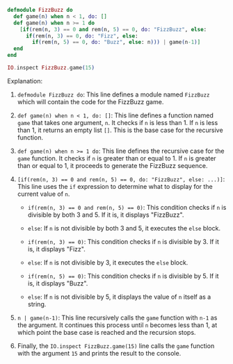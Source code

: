 ```elixir
defmodule FizzBuzz do
  def game(n) when n < 1, do: []
  def game(n) when n >= 1 do
    [if(rem(n, 3) == 0 and rem(n, 5) == 0, do: "FizzBuzz", else:
      if(rem(n, 3) == 0, do: "Fizz", else:
        if(rem(n, 5) == 0, do: "Buzz", else: n))) | game(n-1)]
  end
end

IO.inspect FizzBuzz.game(15)
```

Explanation:

1. `defmodule FizzBuzz do`: This line defines a module named `FizzBuzz` which will contain the code for the FizzBuzz game.

2. `def game(n) when n < 1, do: []`: This line defines a function named `game` that takes one argument, `n`. It checks if `n` is less than 1. If `n` is less than 1, it returns an empty list `[]`. This is the base case for the recursive function.

3. `def game(n) when n >= 1 do`: This line defines the recursive case for the `game` function. It checks if `n` is greater than or equal to 1. If `n` is greater than or equal to 1, it proceeds to generate the FizzBuzz sequence.

4. `[if(rem(n, 3) == 0 and rem(n, 5) == 0, do: "FizzBuzz", else: ...)]`: This line uses the `if` expression to determine what to display for the current value of `n`.

   - `if(rem(n, 3) == 0 and rem(n, 5) == 0)`: This condition checks if `n` is divisible by both 3 and 5. If it is, it displays "FizzBuzz".

   - `else`: If `n` is not divisible by both 3 and 5, it executes the `else` block.

   - `if(rem(n, 3) == 0)`: This condition checks if `n` is divisible by 3. If it is, it displays "Fizz".

   - `else`: If `n` is not divisible by 3, it executes the `else` block.

   - `if(rem(n, 5) == 0)`: This condition checks if `n` is divisible by 5. If it is, it displays "Buzz".

   - `else`: If `n` is not divisible by 5, it displays the value of `n` itself as a string.

5. `n | game(n-1)`: This line recursively calls the `game` function with `n-1` as the argument. It continues this process until `n` becomes less than 1, at which point the base case is reached and the recursion stops.

6. Finally, the `IO.inspect FizzBuzz.game(15)` line calls the `game` function with the argument `15` and prints the result to the console.